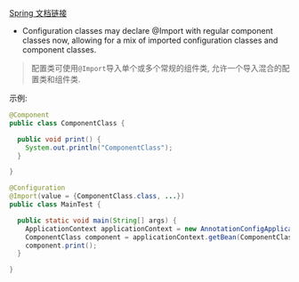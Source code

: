 [Spring 文档链接](https://docs.spring.io/spring/docs/4.3.14.BUILD-SNAPSHOT/spring-framework-reference/htmlsingle/#v4_2-Core-Container-Improvements)

* Configuration classes may declare @Import with regular component classes now, 
allowing for a mix of imported configuration classes and component classes.

> 配置类可使用`@Import`导入单个或多个常规的组件类, 允许一个导入混合的配置类和组件类.

示例: 
```java
@Component
public class ComponentClass {

  public void print() {
    System.out.println("ComponentClass");
  }

}
```
```java
@Configuration
@Import(value = {ComponentClass.class, ...})
public class MainTest {

  public static void main(String[] args) {
    ApplicationContext applicationContext = new AnnotationConfigApplicationContext(MainTest.class);
    ComponentClass component = applicationContext.getBean(ComponentClass.class);
    component.print();
  }

}
``` 